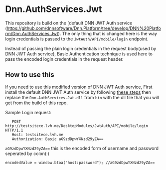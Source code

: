 # Dnn.AuthServices.Jwt
This repository is build on the [default DNN JWT Auth service (https://github.com/dnnsoftware/Dnn.Platform/tree/develop/DNN%20Platform/Dnn.AuthServices.Jwt).
The only thing that is changed here is the way login credentials is passed to the `JwtAuth/API/mobile/login` endpoint.

Instead of passing the plain login credentials in the request body(used by DNN JWT Auth service), Basic Authentication technique is used here to pass the encoded login credentials in the request header.

## How to use this
If you need to use this modified version of DNN JWT Auth service, First install the default DNN JWT Auth service by following
[these steps](http://www.dnnsoftware.com/docs/administrators/jwt/jwt-user-credentials.html) then replace the `Dnn.AuthServices.Jwt.dll` from `bin` with the dll file that you will get from the build of this repo.

Sample Login request: 

```
   POST http://testsitece.lvh.me/DesktopModules/JwtAuth/API/mobile/login HTTP/1.1
   Host: testsitece.lvh.me
   Authorization: Basic aG9zdDpwYXNzd29yZA==
```
                
`aG9zdDpwYXNzd29yZA==` this is the encoded form of username and password seperated by colon(:)

`
encodedValue = window.btoa("host:password"); //aG9zdDpwYXNzd29yZA==
`
